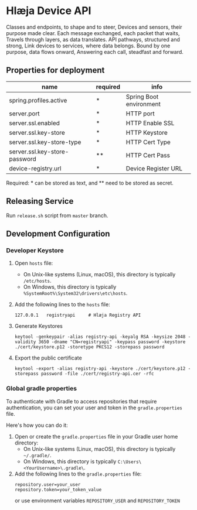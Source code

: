 # Hlæja Device API

Classes and endpoints, to shape and to steer, Devices and sensors, their purpose made clear. Each message exchanged, each packet that waits, Travels through layers, as data translates. API pathways, structured and strong, Link devices to services, where data belongs. Bound by one purpose, data flows onward, Answering each call, steadfast and forward.

## Properties for deployment

| name                          | required | info                    |
|-------------------------------|----------|-------------------------|
| spring.profiles.active        | *        | Spring Boot environment |
| server.port                   | *        | HTTP port               |
| server.ssl.enabled            | *        | HTTP Enable SSL         |
| server.ssl.key-store          | *        | HTTP Keystore           |
| server.ssl.key-store-type     | *        | HTTP Cert Type          |
| server.ssl.key-store-password | **       | HTTP Cert Pass          |
| device-registry.url           | *        | Device Register URL     |

Required: * can be stored as text, and ** need to be stored as secret.

## Releasing Service

Run `release.sh` script from `master` branch.

## Development Configuration

### Developer Keystore

1. Open `hosts` file:
    * On Unix-like systems (Linux, macOS), this directory is typically `/etc/hosts`.
    * On Windows, this directory is typically `%SystemRoot%\System32\drivers\etc\hosts`.

2. Add the following lines to the `hosts` file:
    ```text
    127.0.0.1	registryapi		# Hlæja Registry API
    ```

3. Generate Keystores
    ```shell
    keytool -genkeypair -alias registry-api -keyalg RSA -keysize 2048 -validity 3650 -dname "CN=registryapi" -keypass password -keystore ./cert/keystore.p12 -storetype PKCS12 -storepass password
    ```

4. Export the public certificate
    ```shell
    keytool -export -alias registry-api -keystore ./cert/keystore.p12 -storepass password -file ./cert/registry-api.cer -rfc
    ```

### Global gradle properties

To authenticate with Gradle to access repositories that require authentication, you can set your user and token in the `gradle.properties` file.

Here's how you can do it:

1. Open or create the `gradle.properties` file in your Gradle user home directory:
   - On Unix-like systems (Linux, macOS), this directory is typically `~/.gradle/`.
   - On Windows, this directory is typically `C:\Users\<YourUsername>\.gradle\`.
2. Add the following lines to the `gradle.properties` file:
    ```properties
    repository.user=your_user
    repository.token=your_token_value
    ```
   or use environment variables `REPOSITORY_USER` and `REPOSITORY_TOKEN`

